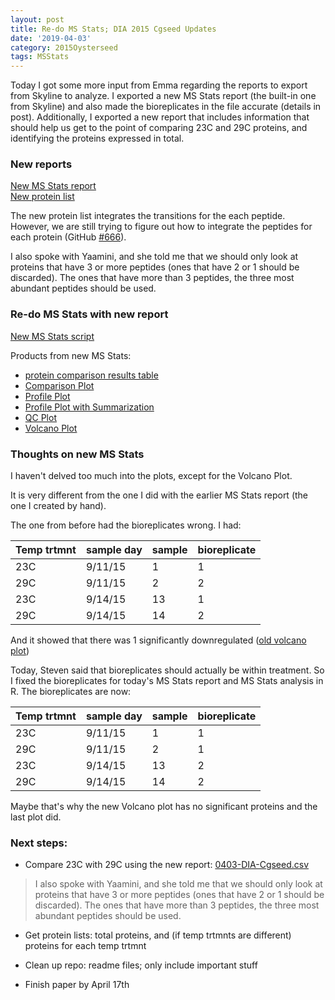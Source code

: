 ```yaml
---
layout: post
title: Re-do MS Stats; DIA 2015 Cgseed Updates
date: '2019-04-03'
category: 2015Oysterseed
tags: MSStats
---
```

Today I got some more input from Emma regarding the reports to export from Skyline to analyze. I exported a new MS Stats report (the built-in one from Skyline) and also made the bioreplicates in the file accurate (details in post). Additionally, I exported a new report that includes information that should help us get to the point of comparing 23C and 29C proteins, and identifying the proteins expressed in total. 

### New reports
[New MS Stats report](https://github.com/grace-ac/paper-pacific.oyster-larvae/blob/master/data/20190403-MSstats-report.csv.zip)      
[New protein list](https://github.com/grace-ac/paper-pacific.oyster-larvae/blob/master/data/0403-DIA-Cgseed.csv)      

The new protein list integrates the transitions for the each peptide. However, we are still trying to figure out how to integrate the peptides for each protein (GitHub [#666](https://github.com/RobertsLab/resources/issues/666)). 

I also spoke with Yaamini, and she told me that we should only look at proteins that have 3 or more peptides (ones that have 2 or 1 should be discarded). The ones that have more than 3 peptides, the three most abundant peptides should be used. 

### Re-do MS Stats with new report
[New MS Stats script](https://github.com/grace-ac/paper-pacific.oyster-larvae/blob/master/scripts/MSstats-Cgseed-DIA.R)      

Products from new MS Stats: 
- [protein comparison results table](https://github.com/grace-ac/paper-pacific.oyster-larvae/blob/master/data/20190403-2015Cgseed-protcomp.csv)   
- [Comparison Plot](https://github.com/grace-ac/paper-pacific.oyster-larvae/blob/master/analyses/ComparisonPlot.pdf)
- [Profile Plot](https://github.com/grace-ac/paper-pacific.oyster-larvae/blob/master/analyses/ProfilePlot.pdf)
- [Profile Plot with Summarization](https://github.com/grace-ac/paper-pacific.oyster-larvae/blob/master/analyses/ProfilePlot_wSummarization.pdf)
- [QC Plot](https://github.com/grace-ac/paper-pacific.oyster-larvae/blob/master/analyses/QCPlot.pdf)
- [Volcano Plot](https://github.com/grace-ac/paper-pacific.oyster-larvae/blob/master/analyses/VolcanoPlot.pdf) 

### Thoughts on new MS Stats
I haven't delved too much into the plots, except for the Volcano Plot.

It is very different from the one I did with the earlier MS Stats report (the one I created by hand). 

The one from before had the bioreplicates wrong. I had:    

| Temp trtmnt | sample day | sample | bioreplicate |
|-------------|------------|--------|--------------|
| 23C         | 9/11/15    | 1      | 1            |
| 29C         | 9/11/15    | 2      | 2            |
| 23C         | 9/14/15    | 13     | 1            |
| 29C         | 9/14/15    | 14     | 2            |

And it showed that there was 1 significantly downregulated ([old volcano plot](https://github.com/RobertsLab/project-pacific.oyster-larvae/blob/master/DIA_2015/analyses/VolcanoPlot.pdf)) 

Today, Steven said that bioreplicates should actually be within treatment. So I fixed the bioreplicates for today's MS Stats report and MS Stats analysis in R. The bioreplicates are now:      

| Temp trtmnt | sample day | sample | bioreplicate |
|-------------|------------|--------|--------------|
| 23C         | 9/11/15    | 1      | 1            |
| 29C         | 9/11/15    | 2      | 1            |
| 23C         | 9/14/15    | 13     | 2            |
| 29C         | 9/14/15    | 14     | 2            |

Maybe that's why the new Volcano plot has no significant proteins and the last plot did. 

### Next steps: 
- Compare 23C with 29C using the new report: [0403-DIA-Cgseed.csv](https://github.com/grace-ac/paper-pacific.oyster-larvae/blob/master/data/0403-DIA-Cgseed.csv) 

>I also spoke with Yaamini, and she told me that we should only look at proteins that have 3 or more peptides (ones that have 2 or 1 should be discarded). The ones that have more than 3 peptides, the three most abundant peptides should be used.

- Get protein lists: total proteins, and (if temp trtmnts are different) proteins for each temp trtmnt

- Clean up repo: readme files; only include important stuff

- Finish paper by April 17th 

